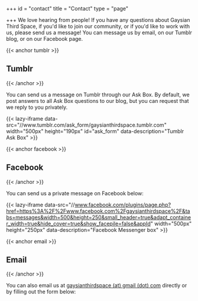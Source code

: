 +++
id = "contact"
title = "Contact"
type = "page"

+++
We love hearing from people! If you have any questions about Gaysian Third Space, if you'd like to join our community, or if you'd like to work with us, please send us a message! You can message us by email, on our Tumblr blog, or on our Facebook page.

{{< anchor tumblr >}}
## Tumblr
{{< /anchor >}}

You can send us a message on Tumblr through our Ask Box. By default, we post answers to all Ask Box questions to our blog, but you can request that we reply to you privately.

<p>
{{< lazy-iframe data-src="//www.tumblr.com/ask_form/gaysianthirdspace.tumblr.com" width="500px" height="190px" id="ask_form" data-description="Tumblr Ask Box" >}}
<!--[if IE]><script type="text/javascript">document.getElementById('ask_form').allowTransparency=true;</script><![endif]-->
</p>

{{< anchor facebook >}}
## Facebook
{{< /anchor >}}

You can send us a private message on Facebook below:

{{< lazy-iframe data-src="//www.facebook.com/plugins/page.php?href=https%3A%2F%2Fwww.facebook.com%2Fgaysianthirdspace%2F&tabs=messages&width=500&height=250&small_header=true&adapt_container_width=true&hide_cover=true&show_facepile=false&appId" width="500px" height="250px" data-description="Facebook Messenger box" >}}

{{< anchor email >}}
## Email
{{< /anchor >}}

You can also email us at [gaysianthirdspace (at) gmail (dot) com](mailto:gaysianthirdspace@gmail.com) directly or by filling out the form below:

